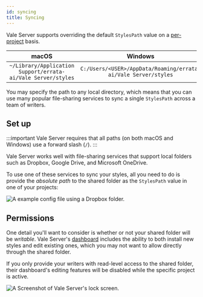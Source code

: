 ```yaml
---
id: syncing
title: Syncing
---
```


Vale Server supports overriding the default `StylesPath` value on a
[per-project](/vale-server/gui#projects) basis.

|                             macOS                            |                             Windows                            |
|:------------------------------------------------------------:|:--------------------------------------------------------------:|
| `~/Library/Application Support/errata-ai/Vale Server/styles` | `C:/Users/<USER>/AppData/Roaming/errata-ai/Vale Server/styles` |

You may specify the path to any local directory, which means that you can use
many popular file-sharing services to sync a single `StylesPath` across a team of writers.

## Set up

:::important
Vale Server requires that all paths (on both macOS and Windows) use a forward slash (`/`).
:::

Vale Server works well with file-sharing services that support local
folders such as Dropbox, Google Drive, and Microsoft OneDrive.

To use one of these services to sync your styles, all you need to do is
provide the *absolute path* to the shared folder as the `StylesPath` value in one
of your projects:

![A example config file using a Dropbox folder.](/img/vale-server/mac/Dropbox.png)

## Permissions

One detail you'll want to consider is whether or not your shared folder will
be *writable*. Vale Server's [dashboard](/vale-server/gui#dashboard) includes the ability to
both install new styles and edit existing ones, which you may not want to allow
directly through the shared folder.

If you only provide your writers with read-level access to the shared folder,
their dashboard's editing features will be disabled while the specific project
is active.

![A Screenshot of Vale Server's lock screen.](/img/vale-server/web/lock.png)
